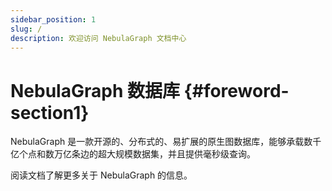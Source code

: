 ```yaml
---
sidebar_position: 1
slug: /
description: 欢迎访问 NebulaGraph 文档中心
---
```


# NebulaGraph 数据库 {#foreword-section1}

NebulaGraph 是一款开源的、分布式的、易扩展的原生图数据库，能够承载数千亿个点和数万亿条边的超大规模数据集，并且提供毫秒级查询。

阅读文档了解更多关于 NebulaGraph 的信息。
